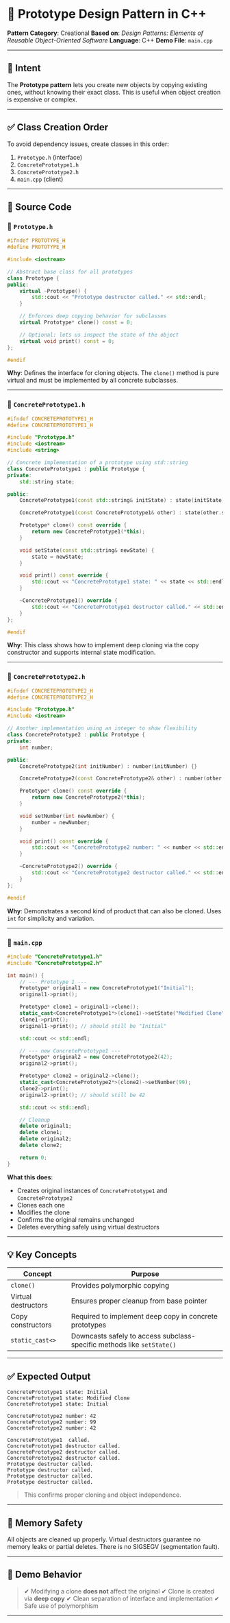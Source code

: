 
# 🧬 Prototype Design Pattern in C++

**Pattern Category**: Creational
**Based on**: *Design Patterns: Elements of Reusable Object-Oriented Software*
**Language**: C++
**Demo File**: `main.cpp`

---

## 📖 Intent

The **Prototype pattern** lets you create new objects by copying existing ones, without knowing their exact class. This is useful when object creation is expensive or complex.

---

## ✅ Class Creation Order

To avoid dependency issues, create classes in this order:

1. `Prototype.h` (interface)
2. `ConcretePrototype1.h`
3. `ConcretePrototype2.h`
4. `main.cpp` (client)

---

## 🧱 Source Code

### 🔹 `Prototype.h`

```cpp
#ifndef PROTOTYPE_H
#define PROTOTYPE_H

#include <iostream>

// Abstract base class for all prototypes
class Prototype {
public:
    virtual ~Prototype() {
        std::cout << "Prototype destructor called." << std::endl;
    }

    // Enforces deep copying behavior for subclasses
    virtual Prototype* clone() const = 0;

    // Optional: lets us inspect the state of the object
    virtual void print() const = 0;
};

#endif
```

**Why**:
Defines the interface for cloning objects. The `clone()` method is pure virtual and must be implemented by all concrete subclasses.

---

### 🔹 `ConcretePrototype1.h`

```cpp
#ifndef CONCRETEPROTOTYPE1_H
#define CONCRETEPROTOTYPE1_H

#include "Prototype.h"
#include <iostream>
#include <string>

// Concrete implementation of a prototype using std::string
class ConcretePrototype1 : public Prototype {
private:
    std::string state;

public:
    ConcretePrototype1(const std::string& initState) : state(initState) {}

    ConcretePrototype1(const ConcretePrototype1& other) : state(other.state) {}

    Prototype* clone() const override {
        return new ConcretePrototype1(*this);
    }

    void setState(const std::string& newState) {
        state = newState;
    }

    void print() const override {
        std::cout << "ConcretePrototype1 state: " << state << std::endl;
    }

    ~ConcretePrototype1() override {
        std::cout << "ConcretePrototype1 destructor called." << std::endl;
    }
};

#endif
```

**Why**:
This class shows how to implement deep cloning via the copy constructor and supports internal state modification.

---

### 🔹 `ConcretePrototype2.h`

```cpp
#ifndef CONCRETEPROTOTYPE2_H
#define CONCRETEPROTOTYPE2_H

#include "Prototype.h"
#include <iostream>

// Another implementation using an integer to show flexibility
class ConcretePrototype2 : public Prototype {
private:
    int number;

public:
    ConcretePrototype2(int initNumber) : number(initNumber) {}

    ConcretePrototype2(const ConcretePrototype2& other) : number(other.number) {}

    Prototype* clone() const override {
        return new ConcretePrototype2(*this);
    }

    void setNumber(int newNumber) {
        number = newNumber;
    }

    void print() const override {
        std::cout << "ConcretePrototype2 number: " << number << std::endl;
    }

    ~ConcretePrototype2() override {
        std::cout << "ConcretePrototype2 destructor called." << std::endl;
    }
};

#endif
```

**Why**:
Demonstrates a second kind of product that can also be cloned. Uses `int` for simplicity and variation.

---

### 🔹 `main.cpp`

```cpp
#include "ConcretePrototype1.h"
#include "ConcretePrototype2.h"

int main() {
    // --- Prototype 1 ---
    Prototype* original1 = new ConcretePrototype1("Initial");
    original1->print();

    Prototype* clone1 = original1->clone();
    static_cast<ConcretePrototype1*>(clone1)->setState("Modified Clone");
    clone1->print();
    original1->print(); // should still be "Initial"

    std::cout << std::endl;

    // --- new ConcretePrototype1 ---
    Prototype* original2 = new ConcretePrototype2(42);
    original2->print();

    Prototype* clone2 = original2->clone();
    static_cast<ConcretePrototype2*>(clone2)->setNumber(99);
    clone2->print();
    original2->print(); // should still be 42

    std::cout << std::endl;

    // Cleanup
    delete original1;
    delete clone1;
    delete original2;
    delete clone2;

    return 0;
}
```

**What this does**:

* Creates original instances of `ConcretePrototype1` and `ConcretePrototype2`
* Clones each one
* Modifies the clone
* Confirms the original remains unchanged
* Deletes everything safely using virtual destructors

---

## 💡 Key Concepts

| Concept             | Purpose                                                                |
| ------------------- | ---------------------------------------------------------------------- |
| `clone()`           | Provides polymorphic copying                                           |
| Virtual destructors | Ensures proper cleanup from base pointer                               |
| Copy constructors   | Required to implement deep copy in concrete prototypes                 |
| `static_cast<>`     | Downcasts safely to access subclass-specific methods like `setState()` |

---

## ✅ Expected Output

```
ConcretePrototype1 state: Initial
ConcretePrototype1 state: Modified Clone
ConcretePrototype1 state: Initial

ConcretePrototype2 number: 42
ConcretePrototype2 number: 99
ConcretePrototype2 number: 42

ConcretePrototype1  called.
ConcretePrototype1 destructor called.
ConcretePrototype2 destructor called.
ConcretePrototype2 destructor called.
Prototype destructor called.
Prototype destructor called.
Prototype destructor called.
Prototype destructor called.
```

> This confirms proper cloning and object independence.

---

## 🧼 Memory Safety

All objects are cleaned up properly. Virtual destructors guarantee no memory leaks or partial deletes. There is no SIGSEGV (segmentation fault).

---

## 🧪 Demo Behavior

> ✔ Modifying a clone **does not** affect the original
> ✔ Clone is created via **deep copy**
> ✔ Clean separation of interface and implementation
> ✔ Safe use of polymorphism

---

